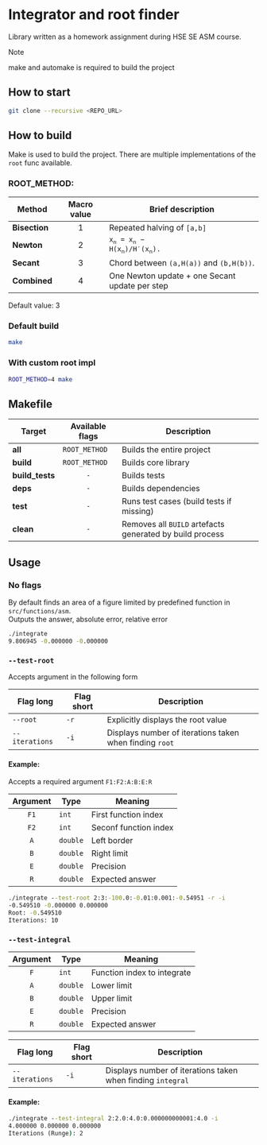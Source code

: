 # Integrator and root finder

Library written as a homework assignment during HSE SE ASM course.

> [!NOTE]
> make and automake is required to build the project

## How to start

```bash
git clone --recursive <REPO_URL>
```

## How to build

Make is used to build the project. There are multiple implementations of the `root` func available.

### ROOT_METHOD:

| Method        | Macro value | Brief description                                                                |
| ------------- | :---------: | -------------------------------------------------------------------------------- |
| **Bisection** |      1      | Repeated halving of `[a,b]`                                                      |
| **Newton**    |      2      | <code>x<sub>n</sub> = x<sub>n</sub> − H(x<sub>n</sub>)/H′(x<sub>n</sub>).</code> |
| **Secant**    |      3      | Chord between `(a,H(a))` and `(b,H(b))`.                                         |
| **Combined**  |      4      | One Newton update + one Secant update per step                                   |

Default value: 3

### Default build

```bash
make
```

### With custom root impl

```bash
ROOT_METHOD=4 make
```

## Makefile

| Target          | Available flags      | Description                                              |
| --------------- | -------------------- | -------------------------------------------------------- |
| **all**         | `ROOT_METHOD`        | Builds the entire project                                |
| **build**       | `ROOT_METHOD`        | Builds core library                                      |
| **build_tests** | <center>`-`</center> | Builds tests                                             |
| **deps**        | <center>`-`</center> | Builds dependencies                                      |
| **test**        | <center>`-`</center> | Runs test cases (build tests if missing)                 |
| **clean**       | <center>`-`</center> | Removes all `BUILD` artefacts generated by build process |

## Usage

### No flags

By default finds an area of a figure limited by predefined function in `src/functions/asm`.\
Outputs the answer, absolute error, relative error

```cmd
./integrate
9.806945 -0.000000 -0.000000
```

### `--test-root`

Accepts argument in the following form

| Flag long      | Flag short | Description                                             |
| -------------- | ---------- | ------------------------------------------------------- |
| `--root`       | `-r`       | Explicitly displays the root value                      |
| `--iterations` | `-i`       | Displays number of iterations taken when finding `root` |

#### Example:

Accepts a required argument `F1:F2:A:B:E:R`

| Argument              | Type     | Meaning               |
| --------------------- | -------- | --------------------- |
| <center>`F1`</center> | `int`    | First function index  |
| <center>`F2`</center> | `int`    | Seconf function index |
| <center>`A`</center>  | `double` | Left border           |
| <center>`B`</center>  | `double` | Right limit           |
| <center>`E`</center>  | `double` | Precision             |
| <center>`R`</center>  | `double` | Expected answer       |

```cmd
./integrate --test-root 2:3:-100.0:-0.01:0.001:-0.54951 -r -i
-0.549510 -0.000000 0.000000
Root: -0.549510
Iterations: 10
```

### `--test-integral`

| Argument             | Type     | Meaning                     |
| -------------------- | -------- | --------------------------- |
| <center>`F`</center> | `int`    | Function index to integrate |
| <center>`A`</center> | `double` | Lower limit                 |
| <center>`B`</center> | `double` | Upper limit                 |
| <center>`E`</center> | `double` | Precision                   |
| <center>`R`</center> | `double` | Expected answer             |

| Flag long      | Flag short | Description                                                 |
| -------------- | ---------- | ----------------------------------------------------------- |
| `--iterations` | `-i`       | Displays number of iterations taken when finding `integral` |

#### Example:

```cmd
./integrate --test-integral 2:2.0:4.0:0.000000000001:4.0 -i
4.000000 0.000000 0.000000
Iterations (Runge): 2
```
